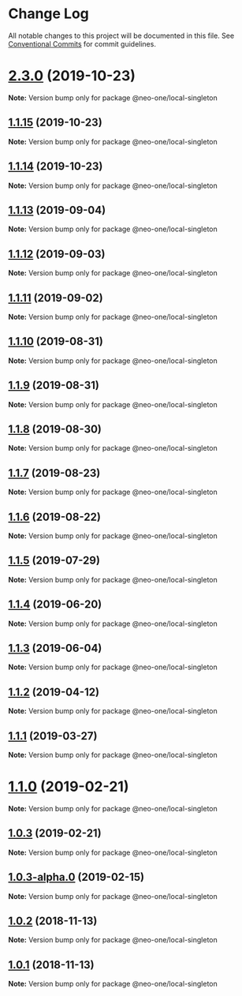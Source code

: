 # Change Log

All notable changes to this project will be documented in this file.
See [Conventional Commits](https://conventionalcommits.org) for commit guidelines.

# [2.3.0](https://github.com/neo-one-suite/neo-one/compare/@neo-one/local-singleton@1.1.15...@neo-one/local-singleton@2.3.0) (2019-10-23)

**Note:** Version bump only for package @neo-one/local-singleton





## [1.1.15](https://github.com/neo-one-suite/neo-one/compare/@neo-one/local-singleton@1.1.14...@neo-one/local-singleton@1.1.15) (2019-10-23)

**Note:** Version bump only for package @neo-one/local-singleton





## [1.1.14](https://github.com/neo-one-suite/neo-one/compare/@neo-one/local-singleton@1.1.13...@neo-one/local-singleton@1.1.14) (2019-10-23)

**Note:** Version bump only for package @neo-one/local-singleton





## [1.1.13](https://github.com/neo-one-suite/neo-one/compare/@neo-one/local-singleton@1.1.12...@neo-one/local-singleton@1.1.13) (2019-09-04)

**Note:** Version bump only for package @neo-one/local-singleton





## [1.1.12](https://github.com/neo-one-suite/neo-one/compare/@neo-one/local-singleton@1.1.11...@neo-one/local-singleton@1.1.12) (2019-09-03)

**Note:** Version bump only for package @neo-one/local-singleton





## [1.1.11](https://github.com/neo-one-suite/neo-one/compare/@neo-one/local-singleton@1.1.10...@neo-one/local-singleton@1.1.11) (2019-09-02)

**Note:** Version bump only for package @neo-one/local-singleton





## [1.1.10](https://github.com/neo-one-suite/neo-one/compare/@neo-one/local-singleton@1.1.9...@neo-one/local-singleton@1.1.10) (2019-08-31)

**Note:** Version bump only for package @neo-one/local-singleton





## [1.1.9](https://github.com/neo-one-suite/neo-one/compare/@neo-one/local-singleton@1.1.8...@neo-one/local-singleton@1.1.9) (2019-08-31)

**Note:** Version bump only for package @neo-one/local-singleton





## [1.1.8](https://github.com/neo-one-suite/neo-one/compare/@neo-one/local-singleton@1.1.7...@neo-one/local-singleton@1.1.8) (2019-08-30)

**Note:** Version bump only for package @neo-one/local-singleton





## [1.1.7](https://github.com/neo-one-suite/neo-one/compare/@neo-one/local-singleton@1.1.6...@neo-one/local-singleton@1.1.7) (2019-08-23)

**Note:** Version bump only for package @neo-one/local-singleton





## [1.1.6](https://github.com/neo-one-suite/neo-one/compare/@neo-one/local-singleton@1.1.5...@neo-one/local-singleton@1.1.6) (2019-08-22)

**Note:** Version bump only for package @neo-one/local-singleton





## [1.1.5](https://github.com/neo-one-suite/neo-one/compare/@neo-one/local-singleton@1.1.4...@neo-one/local-singleton@1.1.5) (2019-07-29)

**Note:** Version bump only for package @neo-one/local-singleton





## [1.1.4](https://github.com/neo-one-suite/neo-one/compare/@neo-one/local-singleton@1.1.3...@neo-one/local-singleton@1.1.4) (2019-06-20)

**Note:** Version bump only for package @neo-one/local-singleton





## [1.1.3](https://github.com/neo-one-suite/neo-one/compare/@neo-one/local-singleton@1.1.2...@neo-one/local-singleton@1.1.3) (2019-06-04)

**Note:** Version bump only for package @neo-one/local-singleton





## [1.1.2](https://github.com/neo-one-suite/neo-one/compare/@neo-one/local-singleton@1.1.1...@neo-one/local-singleton@1.1.2) (2019-04-12)

**Note:** Version bump only for package @neo-one/local-singleton





## [1.1.1](https://github.com/neo-one-suite/neo-one/compare/@neo-one/local-singleton@1.1.0...@neo-one/local-singleton@1.1.1) (2019-03-27)

**Note:** Version bump only for package @neo-one/local-singleton





# [1.1.0](https://github.com/neo-one-suite/neo-one/compare/@neo-one/local-singleton@1.0.3...@neo-one/local-singleton@1.1.0) (2019-02-21)

**Note:** Version bump only for package @neo-one/local-singleton





## [1.0.3](https://github.com/neo-one-suite/neo-one/compare/@neo-one/local-singleton@1.0.3-alpha.0...@neo-one/local-singleton@1.0.3) (2019-02-21)

**Note:** Version bump only for package @neo-one/local-singleton





## [1.0.3-alpha.0](https://github.com/neo-one-suite/neo-one/compare/@neo-one/local-singleton@1.0.2...@neo-one/local-singleton@1.0.3-alpha.0) (2019-02-15)

**Note:** Version bump only for package @neo-one/local-singleton





## [1.0.2](https://github.com/neo-one-suite/neo-one/compare/@neo-one/local-singleton@1.0.1...@neo-one/local-singleton@1.0.2) (2018-11-13)

**Note:** Version bump only for package @neo-one/local-singleton





## [1.0.1](https://github.com/neo-one-suite/neo-one/compare/@neo-one/local-singleton@1.0.0...@neo-one/local-singleton@1.0.1) (2018-11-13)

**Note:** Version bump only for package @neo-one/local-singleton
